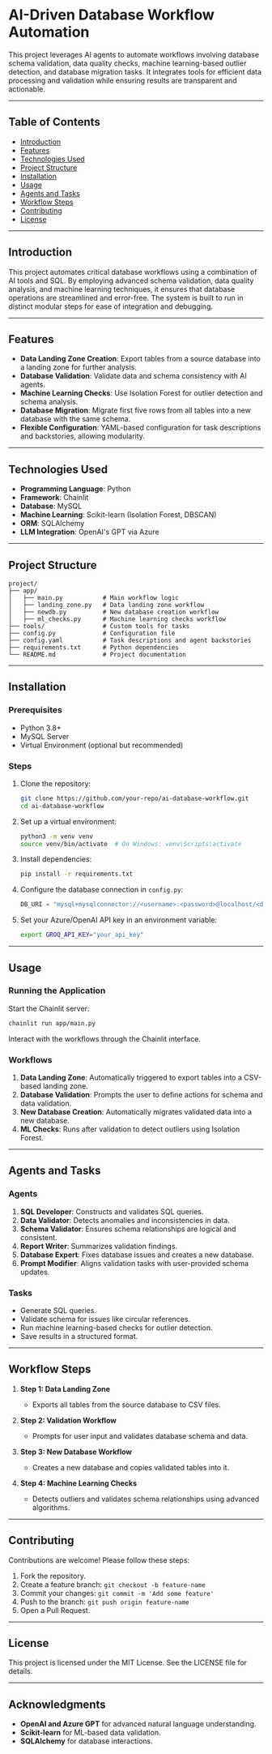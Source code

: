 # AI-Driven Database Workflow Automation

This project leverages AI agents to automate workflows involving database schema validation, data quality checks, machine learning-based outlier detection, and database migration tasks. It integrates tools for efficient data processing and validation while ensuring results are transparent and actionable.

---

## Table of Contents
- [Introduction](#introduction)
- [Features](#features)
- [Technologies Used](#technologies-used)
- [Project Structure](#project-structure)
- [Installation](#installation)
- [Usage](#usage)
- [Agents and Tasks](#agents-and-tasks)
- [Workflow Steps](#workflow-steps)
- [Contributing](#contributing)
- [License](#license)

---

## Introduction
This project automates critical database workflows using a combination of AI tools and SQL. By employing advanced schema validation, data quality analysis, and machine learning techniques, it ensures that database operations are streamlined and error-free. The system is built to run in distinct modular steps for ease of integration and debugging.

---

## Features
- **Data Landing Zone Creation**: Export tables from a source database into a landing zone for further analysis.
- **Database Validation**: Validate data and schema consistency with AI agents.
- **Machine Learning Checks**: Use Isolation Forest for outlier detection and schema analysis.
- **Database Migration**: Migrate first five rows from all tables into a new database with the same schema.
- **Flexible Configuration**: YAML-based configuration for task descriptions and backstories, allowing modularity.

---

## Technologies Used
- **Programming Language**: Python
- **Framework**: Chainlit
- **Database**: MySQL
- **Machine Learning**: Scikit-learn (Isolation Forest, DBSCAN)
- **ORM**: SQLAlchemy
- **LLM Integration**: OpenAI's GPT via Azure

---

## Project Structure
```
project/
├── app/
│   ├── main.py           # Main workflow logic
│   ├── landing_zone.py   # Data landing zone workflow
│   ├── newdb.py          # New database creation workflow
│   ├── ml_checks.py      # Machine learning checks workflow
├── tools/                # Custom tools for tasks
├── config.py             # Configuration file
├── config.yaml           # Task descriptions and agent backstories
├── requirements.txt      # Python dependencies
└── README.md             # Project documentation
```

---

## Installation

### Prerequisites
- Python 3.8+
- MySQL Server
- Virtual Environment (optional but recommended)

### Steps
1. Clone the repository:
   ```bash
   git clone https://github.com/your-repo/ai-database-workflow.git
   cd ai-database-workflow
   ```
2. Set up a virtual environment:
   ```bash
   python3 -m venv venv
   source venv/bin/activate  # On Windows: venv\Scripts\activate
   ```
3. Install dependencies:
   ```bash
   pip install -r requirements.txt
   ```
4. Configure the database connection in `config.py`:
   ```python
   DB_URI = "mysql+mysqlconnector://<username>:<password>@localhost/<database_name>"
   ```
5. Set your Azure/OpenAI API key in an environment variable:
   ```bash
   export GROQ_API_KEY="your_api_key"
   ```

---

## Usage

### Running the Application
Start the Chainlit server:
```bash
chainlit run app/main.py
```
Interact with the workflows through the Chainlit interface.

### Workflows
1. **Data Landing Zone**: Automatically triggered to export tables into a CSV-based landing zone.
2. **Database Validation**: Prompts the user to define actions for schema and data validation.
3. **New Database Creation**: Automatically migrates validated data into a new database.
4. **ML Checks**: Runs after validation to detect outliers using Isolation Forest.

---

## Agents and Tasks

### Agents
1. **SQL Developer**: Constructs and validates SQL queries.
2. **Data Validator**: Detects anomalies and inconsistencies in data.
3. **Schema Validator**: Ensures schema relationships are logical and consistent.
4. **Report Writer**: Summarizes validation findings.
5. **Database Expert**: Fixes database issues and creates a new database.
6. **Prompt Modifier**: Aligns validation tasks with user-provided schema updates.

### Tasks
- Generate SQL queries.
- Validate schema for issues like circular references.
- Run machine learning-based checks for outlier detection.
- Save results in a structured format.

---

## Workflow Steps
1. **Step 1: Data Landing Zone**
   - Exports all tables from the source database to CSV files.

2. **Step 2: Validation Workflow**
   - Prompts for user input and validates database schema and data.

3. **Step 3: New Database Workflow**
   - Creates a new database and copies validated tables into it.

4. **Step 4: Machine Learning Checks**
   - Detects outliers and validates schema relationships using advanced algorithms.

---

## Contributing
Contributions are welcome! Please follow these steps:
1. Fork the repository.
2. Create a feature branch: `git checkout -b feature-name`
3. Commit your changes: `git commit -m 'Add some feature'`
4. Push to the branch: `git push origin feature-name`
5. Open a Pull Request.

---

## License
This project is licensed under the MIT License. See the LICENSE file for details.

---

## Acknowledgments
- **OpenAI and Azure GPT** for advanced natural language understanding.
- **Scikit-learn** for ML-based data validation.
- **SQLAlchemy** for database interactions.

